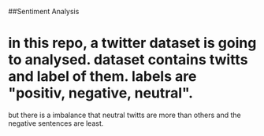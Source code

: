 ##Sentiment Analysis
# in this repo, a twitter dataset is going to analysed. dataset contains twitts and label of them. labels are "positiv, negative, neutral".
but there is a imbalance that neutral twitts are more than others and the negative sentences are least.
